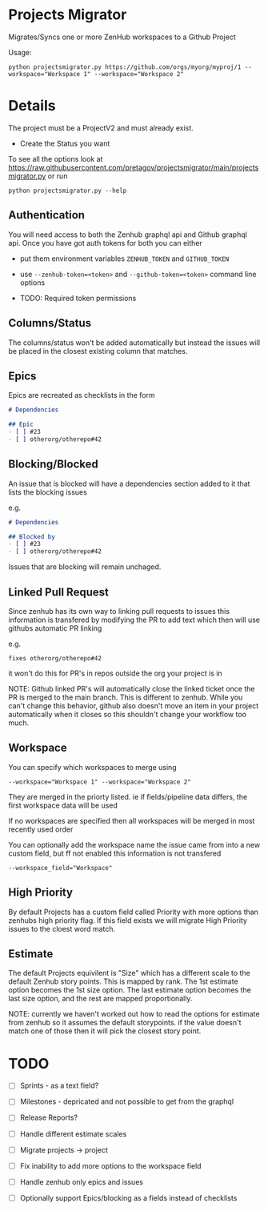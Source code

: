 # Projects Migrator

Migrates/Syncs one or more ZenHub workspaces to a Github Project

Usage:

```
python projectsmigrator.py https://github.com/orgs/myorg/myproj/1 --workspace="Workspace 1" --workspace="Workspace 2"
```

# Details

The project must be a ProjectV2 and must already exist.
- Create the Status you want

To see all the options look at https://raw.githubusercontent.com/pretagov/projectsmigrator/main/projectsmigrator.py
or run 

```
python projectsmigrator.py --help
```

## Authentication

You will need access to both the Zenhub graphql api and Github graphql api.
Once you have got auth tokens for both you can either 
- put them environment variables ```ZENHUB_TOKEN``` and ```GITHUB_TOKEN```
- use ```--zenhub-token=<token>``` and ```--github-token=<token>``` command line options

- TODO: Required token permissions

## Columns/Status
The columns/status won't be added automatically but instead
the issues will be placed in the closest existing column that matches.

## Epics
Epics are recreated as checklists in the form

``` markdown
# Dependencies

## Epic
- [ ] #23
- [ ] otherorg/otherepo#42
```

## Blocking/Blocked

An issue that is blocked will have a dependencies section added to it that lists the blocking issues

e.g.
``` markdown
# Dependencies

## Blocked by
- [ ] #23
- [ ] otherorg/otherepo#42
```

Issues that are blocking will remain unchaged.

## Linked Pull Request

Since zenhub has its own way to linking pull requests to issues this information is transfered by
modifying the PR to add text which then will use githubs automatic PR linking

e.g.
```
fixes otherorg/otherepo#42
```

it won't do this for PR's in repos outside the org your project is in

NOTE: Github linked PR's will automatically close the linked ticket once the PR is merged
to the main branch. This is different to zenhub. While you can't change this behavior, github
also doesn't move an item in your project automatically when it closes so this shouldn't change
your workflow too much.

## Workspace

You can specify which workspaces to merge using 
```
--workspace="Workspace 1" --workspace="Workspace 2"
```

They are merged in the priorty listed. ie if fields/pipeline data differs, the first workspace data will be used

If no workspaces are specified then all workspaces will be merged in most recently used order

You can optionally add the workspace name the issue came from into a new custom field, but ff not enabled this information is not transfered

```
--workspace_field="Workspace"
```


## High Priority
By default Projects has a custom field called Priority with more options than zenhubs high priority flag.
If this field exists we will migrate High Priority issues to the cloest word match.

## Estimate
The default Projects equivilent is "Size" which has a different scale to the default Zenhub story points.
This is mapped by rank. The 1st estimate option becomes the 1st size option. The last estimate option becomes the last
size option, and the rest are mapped proportionally.

NOTE: currently we haven't worked out how to read the options for estimate from zenhub so it assumes the default storypoints.
if the value doesn't match one of those then it will pick the closest story point.

# TODO

- [ ] Sprints - as a text field?
- [ ] Milestones - depricated and not possible to get from the graphql
- [ ] Release Reports?
- [ ] Handle different estimate scales
- [ ] Migrate projects -> project
- [ ] Fix inability to add more options to the workspace field
- [ ] Handle zenhub only epics and issues
- [ ] Optionally support Epics/blocking as a fields instead of checklists


